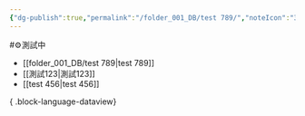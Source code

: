 ```yaml
---
{"dg-publish":true,"permalink":"/folder_001_DB/test 789/","noteIcon":"3","created":"2025-06-18T13:46:45.827+08:00","updated":"2025-06-18T13:55:46.452+08:00"}
---
```



#⚙️測試中 



- [[folder_001_DB/test 789\|test 789]]
- [[測試123\|測試123]]
- [[test 456\|test 456]]

{ .block-language-dataview}




